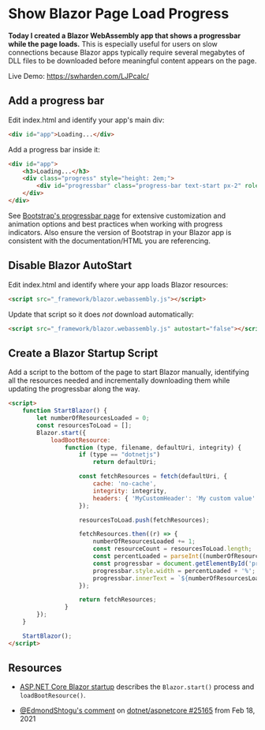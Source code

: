 ---
---

# Show Blazor Page Load Progress

**Today I created a Blazor WebAssembly app that shows a progressbar while the page loads.** This is especially useful for users on slow connections because Blazor apps typically require several megabytes of DLL files to be downloaded before meaningful content appears on the page.

Live Demo: https://swharden.com/LJPcalc/

## Add a progress bar

Edit index.html and identify your app's main div:

```html
<div id="app">Loading...</div>
```

Add a progress bar inside it:
```html
<div id="app">
    <h3>Loading...</h3>
    <div class="progress" style="height: 2em;">
        <div id="progressbar" class="progress-bar text-start px-2" role="progressbar" style="width: 0%;"></div>
    </div>
</div>
```

See [Bootstrap's progressbar page](https://getbootstrap.com/docs/5.2/components/progress/) for extensive customization and animation options and best practices when working with progress indicators. Also ensure the version of Bootstrap in your Blazor app is consistent with the documentation/HTML you are referencing.

## Disable Blazor AutoStart

Edit index.html and identify where your app loads Blazor resources:

```html
<script src="_framework/blazor.webassembly.js"></script>
```

Update that script so it does _not_ download automatically:
```html
<script src="_framework/blazor.webassembly.js" autostart="false"></script>
```

## Create a Blazor Startup Script

Add a script to the bottom of the page to start Blazor manually, identifying all the resources needed and incrementally downloading them while updating the progressbar along the way.

```html
<script>
    function StartBlazor() {
        let numberOfResourcesLoaded = 0;
        const resourcesToLoad = [];
        Blazor.start({
            loadBootResource:
                function (type, filename, defaultUri, integrity) {
                    if (type == "dotnetjs")
                        return defaultUri;

                    const fetchResources = fetch(defaultUri, {
                        cache: 'no-cache',
                        integrity: integrity,
                        headers: { 'MyCustomHeader': 'My custom value' }
                    });

                    resourcesToLoad.push(fetchResources);

                    fetchResources.then((r) => {
                        numberOfResourcesLoaded += 1;
                        const resourceCount = resourcesToLoad.length;
                        const percentLoaded = parseInt((numberOfResourcesLoaded * 100.0) / resourceCount);
                        const progressbar = document.getElementById('progressbar');
                        progressbar.style.width = percentLoaded + '%';
                        progressbar.innerText = `${numberOfResourcesLoaded}/${resourceCount} (${percentLoaded}%) ${filename}`;
                    });

                    return fetchResources;
                }
        });
    }

    StartBlazor();
</script>
```

## Resources

* [ASP.NET Core Blazor startup](https://docs.microsoft.com/en-us/aspnet/core/blazor/fundamentals/startup) describes the `Blazor.start()` process and `loadBootResource()`.

* [@EdmondShtogu's comment](https://github.com/dotnet/aspnetcore/issues/25165#issuecomment-781683925) on [dotnet/aspnetcore #25165](https://github.com/dotnet/aspnetcore/issues/25165) from Feb 18, 2021
